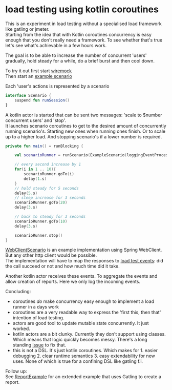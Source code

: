 # load testing using kotlin coroutines
This is an experiment in load testing without a specialised load framework like gatling or jmeter.  
Starting from the idea that with Kotlin coroutines concurrency is easy enough that you don't really need a framework.
To see whether that's true let's see what's achievable in a few hours work.

The goal is to be able to increase the number of concurrent 'users' gradually, hold steady for a while, do a brief burst and then cool down.

To try it out first start [wiremock](src/main/kotlin/laad/RunWiremock.kt)  
Then start an [example scenario](src/main/kotlin/laad/Example.kt)

Each 'user's actions is represented by a scenario
```kotlin
interface Scenario {
    suspend fun runSession()
}
```
A kotlin actor is started that can be sent two messages: 'scale to $number concurrent users' and 'stop'.  
It launches scenario coroutines to get to the desired amount of concurrently running scenario's. Starting new ones when running ones finish. Or to scale up to a higher load. And stopping scenario's if a lower number is required.

```kotlin
private fun main() = runBlocking {

    val scenarioRunner = runScenario(ExampleScenario(loggingEventProcessor()), tick = 1.s)

    // every second increase by 1
    for(i in 1 .. 10){
        scenarioRunner.goTo(i)
        delay(1.s)
    }
    // hold steady for 5 seconds
    delay(5.s)
    // steep increase for 3 seconds
    scenarioRunner.goTo(20)
    delay(3.s)

    // back to steady for 3 seconds
    scenarioRunner.goTo(10)
    delay(3.s)

    scenarioRunner.stop()
}
```

[WebClientScenario](src/main/kotlin/laad/WebClientScenario.kt) is an example implementation using Spring WebClient. But any other http client would be possible.  
The implementation will have to map the responses to [load test events](src/main/kotlin/laad/Event.kt): did the call succeed or not and how much time did it take.

Another kotlin actor receives these events. To aggregate the events and allow creation of reports. Here we only log the incoming events.

Concluding:  
- coroutines _do_ make concurrency easy enough to implement a load runner in a days work  
- coroutines are a very readable way to express the 'first this, then that' intention of load testing.  
- actors are good tool to update mutable state concurrently. It just worked.  
- kotlin actors are a bit clunky. Currently they don't support using classes. Which means that logic quickly becomes messy. There's a long standing [issue](https://github.com/Kotlin/kotlinx.coroutines/issues/87) to fix that.
- this is not a DSL. It's just kotlin coroutines. Which makes for 1. easier debugging 2. clear runtime semantics 3. easy extendability for new uses. None of which is true for a confining DSL like gatling f.i.  

Follow up:  
See [ReportExample](src/main/kotlin/laad/gatling/ReportExample.kt) for an extended example that uses Gatling to create a report. 